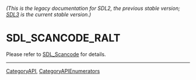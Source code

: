 ###### (This is the legacy documentation for SDL2, the previous stable version; [SDL3](https://wiki.libsdl.org/SDL3/) is the current stable version.)
# SDL_SCANCODE_RALT

Please refer to [SDL_Scancode](SDL_Scancode) for details.

----
[CategoryAPI](CategoryAPI), [CategoryAPIEnumerators](CategoryAPIEnumerators)

